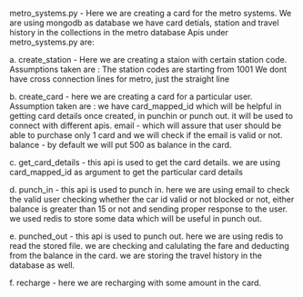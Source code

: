 metro_systems.py - Here we are creating a card for the metro systems.
We are using mongodb as database 
we have card detials, station and travel history in the collections in the metro database
Apis under metro_systems.py are:

a. create_station - Here we are creating a staion with certain station code. Assumptions taken are :
The station codes are starting from 1001 
We dont have cross connection lines for metro, just the straight line

b. create_card - here we are creating a card for a particular user. Assumption taken are :
we have card_mapped_id which will be helpful in getting card details once created, in punchin or punch out. it will be used to connect with different apis.
email - which will assure that user should be able to purchase only 1 card and we will check if the email is valid or not.
balance - by default we will put 500 as balance in the card.

c. get_card_details - this api is used to get the card details. 
we are using card_mapped_id as argument to get the particular card details

d. punch_in - this api is used to punch in. 
here we are using email to check the valid user
checking whether the car id valid or not blocked or not, either balance is greater than 15 or not and sending proper response to the user.
we used redis to store some data which will be useful in punch out.

e. punched_out - this api is used to punch out.
here we are using redis to read the stored file.
we are checking and calulating the fare and deducting from the balance in the card.
we are storing the travel history in the database as well.

f. recharge - here we are recharging with some amount in the card.

